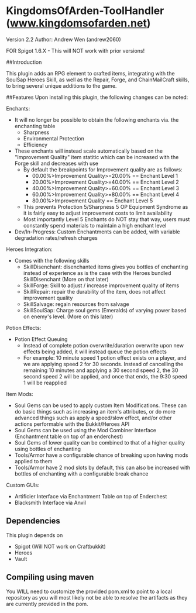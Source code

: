 KingdomsOfArden-ToolHandler (www.kingdomsofarden.net)
===========

Version 2.2
Author: Andrew Wen (andrew2060)

FOR Spigot 1.6.X - This will NOT work with prior versions!

##Introduction

This plugin adds an RPG element to crafted items, integrating with the SoulSap Heroes Skill, 
as well as the Repair, Forge, and ChainMailCraft skills, to bring several unique additions to the game.

##Features
Upon installing this plugin, the following changes can be noted:

Enchants:

* It will no longer be possible to obtain the following enchants via. the enchanting table
    * Sharpness
    * Environmental Protection
    * Efficiency
* These enchants will instead scale automatically based on the "Improvement Quality" item statitic which can be increased with the Forge skill and decreases with use
    * By default the breakpoints for Improvement quality are as follows:
        * 00.00%>Improvement Quality>=20.00% == Enchant Level 1
        * 20.00%>Improvement Quality>=40.00% == Enchant Level 2
        * 40.00%>Improvement Quality>=60.00% == Enchant Level 3
        * 60.00%>Improvement Quality>=80.00% == Enchant Level 4
        * 80.00%>Improvement Quality == Enchant Level 5
    * This prevents Protection 5/Sharpness 5 OP Equipment Syndrome as it is fairly easy to adjust improvement costs to limit availability
    * Most importantly Level 5 Enchants do NOT stay that way, users must constantly spend materials to maintain a high enchant level
* Dev/In-Progress: Custom Enchantments can be added, with variable degradation rates/refresh charges

Heroes Integration:

* Comes with the following skills
    * SkillDisenchant: disenchanted items gives you bottles of enchanting instead of experience as is the case with the Heroes bundled SkillDisenchant (More on that later)
    * SkillForge: Skill to adjust / increase improvement quality of items
    * SkillRepair: repair the durability of the item, does not affect improvement quality
    * SkillSalvage: regain resources from salvage
    * SkillSoulSap: Charge soul gems (Emeralds) of varying power based on enemy's level. (More on this later)

Potion Effects:

* Potion Effect Queuing
    * Instead of complete potion overwrite/duration overwrite upon new effects being added, it will instead queue the potion effects
    * For example: 10 minute speed 1 potion effect exists on a player, and we are applying speed 2 for 30 seconds. Instead of cancelling the remaining 10 minutes and applying a 30 second speed 2, the 30 second speed 2 will be applied, and once that ends, the 9:30 speed 1 will be reapplied
    
Item Mods:

* Soul Gems can be used to apply custom Item Modifications. These can do basic things such as increasing an item's attributes, or do more advanced things such as apply a speed/slow effect, and/or other actions performable with the Bukkit/Heroes API
* Soul Gems can be used using the Mod Combiner Interface (Enchantment table on top of an enderchest)
* Soul Gems of lower quality can be combined to that of a higher quality using bottles of enchanting
* Tools/Armor have a configurable chance of breaking upon having mods applied to them
* Tools/Armor have 2 mod slots by default, this can also be increased with bottles of enchanting with a configurable break chance

Custom GUIs:
* Artificier Interface via Enchantment Table on top of Enderchest
* Blacksmith Interface via Anvil


## Dependencies

This plugin depends on

* Spigot (Will NOT work on Craftbukkit)
* Heroes
* Vault

## Compiling using maven

You WILL need to customize the provided pom.xml to point to a local repository as you will most likely not be able to resolve the artifacts as they are currently provided in the pom.